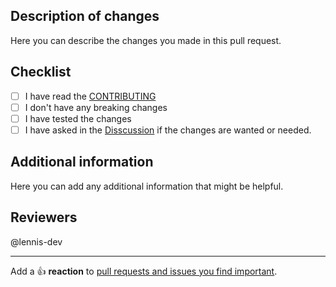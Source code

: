 ## Description of changes

Here you can describe the changes you made in this pull request.

## Checklist

- [ ] I have read the [CONTRIBUTING](https://github.com/lennis-dev/hackit/blob/master/CONTRIBUTING.md)
- [ ] I don't have any breaking changes
- [ ] I have tested the changes
- [ ] I have asked in the [Disscussion](https://github.com/lennis-dev/hackit/discussions) if the changes are wanted or needed.

## Additional information

Here you can add any additional information that might be helpful.

<!--
Add any additional information that might be helpful.
-->

## Reviewers

@lennis-dev
<!--
If you want to request a review from a specific person, you can tag them here.
-->

---
<!--
Please don't remove this section, it helps us to improve the project.
-->
Add a :+1: **reaction** to [pull requests and issues you find important](https://github.com/lennis-dev/hackit/issues?q=is%3Aopen+sort%3Areactions-%2B1-desc).

